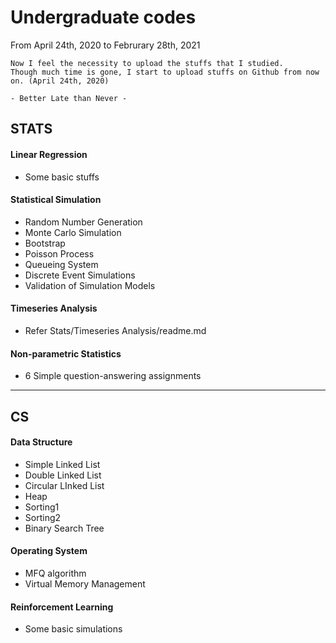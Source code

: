 # Undergraduate codes

From April 24th, 2020 to Februrary 28th, 2021

```  
Now I feel the necessity to upload the stuffs that I studied.  
Though much time is gone, I start to upload stuffs on Github from now on. (April 24th, 2020)  

- Better Late than Never -  
```  

## STATS  

#### Linear Regression
- Some basic stuffs

#### Statistical Simulation  
- Random Number Generation  
- Monte Carlo Simulation  
- Bootstrap  
- Poisson Process  
- Queueing System  
- Discrete Event Simulations  
- Validation of Simulation Models    

#### Timeseries Analysis  
- Refer Stats/Timeseries Analysis/readme.md  

#### Non-parametric Statistics  
- 6 Simple question-answering assignments  

---  

## CS  

#### Data Structure  
- Simple Linked List  
- Double Linked List  
- Circular LInked List  
- Heap  
- Sorting1  
- Sorting2  
- Binary Search Tree  

#### Operating System
- MFQ algorithm  
- Virtual Memory Management  

#### Reinforcement Learning
- Some basic simulations

